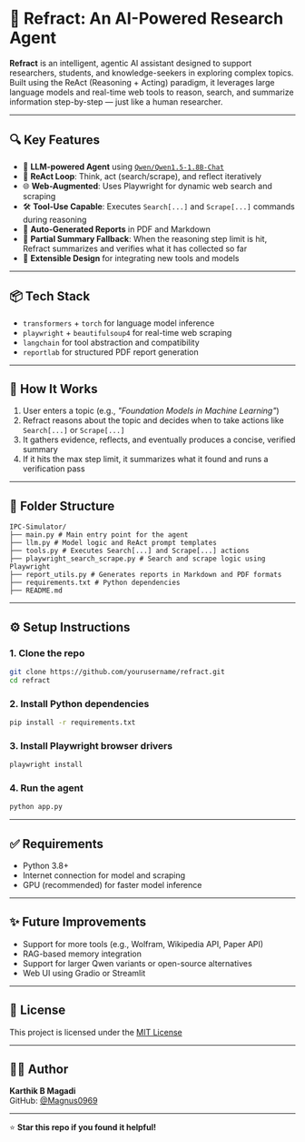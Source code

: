 # 🧠 Refract: An AI-Powered Research Agent

**Refract** is an intelligent, agentic AI assistant designed to support researchers, students, and knowledge-seekers in exploring complex topics.  
Built using the ReAct (Reasoning + Acting) paradigm, it leverages large language models and real-time web tools to reason, search, and summarize information step-by-step — just like a human researcher.

---

## 🔍 Key Features

- 🤖 **LLM-powered Agent** using [`Qwen/Qwen1.5-1.8B-Chat`](https://huggingface.co/Qwen/Qwen1.5-1.8B-Chat)  
- 🧠 **ReAct Loop**: Think, act (search/scrape), and reflect iteratively  
- 🌐 **Web-Augmented**: Uses Playwright for dynamic web search and scraping  
- 🛠️ **Tool-Use Capable**: Executes `Search[...]` and `Scrape[...]` commands during reasoning  
- 📄 **Auto-Generated Reports** in PDF and Markdown  
- 🧪 **Partial Summary Fallback**: When the reasoning step limit is hit, Refract summarizes and verifies what it has collected so far  
- 🧭 **Extensible Design** for integrating new tools and models  

---

## 📦 Tech Stack

- `transformers` + `torch` for language model inference  
- `playwright` + `beautifulsoup4` for real-time web scraping  
- `langchain` for tool abstraction and compatibility  
- `reportlab` for structured PDF report generation  

---

## 🚀 How It Works

1. User enters a topic (e.g., *"Foundation Models in Machine Learning"*)  
2. Refract reasons about the topic and decides when to take actions like `Search[...]` or `Scrape[...]`  
3. It gathers evidence, reflects, and eventually produces a concise, verified summary  
4. If it hits the max step limit, it summarizes what it found and runs a verification pass  

---

## 📁 Folder Structure

```
IPC-Simulator/
├── main.py # Main entry point for the agent
├── llm.py # Model logic and ReAct prompt templates
├── tools.py # Executes Search[...] and Scrape[...] actions
├── playwright_search_scrape.py # Search and scrape logic using Playwright
├── report_utils.py # Generates reports in Markdown and PDF formats
├── requirements.txt # Python dependencies
├── README.md
```


---

## ⚙️ Setup Instructions

### 1. Clone the repo

```bash
git clone https://github.com/yourusername/refract.git
cd refract
```

### 2. Install Python dependencies

```bash
pip install -r requirements.txt
```

### 3. Install Playwright browser drivers

```bash
playwright install
```

### 4. Run the agent

```bash
python app.py
```
---

## ✅ Requirements
- Python 3.8+
- Internet connection for model and scraping
- GPU (recommended) for faster model inference

---

## ✨ Future Improvements
- Support for more tools (e.g., Wolfram, Wikipedia API, Paper API)
- RAG-based memory integration
- Support for larger Qwen variants or open-source alternatives
- Web UI using Gradio or Streamlit

---

## 📜 License

This project is licensed under the [MIT License](LICENSE)

---
## 👨‍💻 Author

**Karthik B Magadi**  
GitHub: [@Magnus0969](https://github.com/Magnus0969)

---

⭐ **Star this repo if you found it helpful!**
